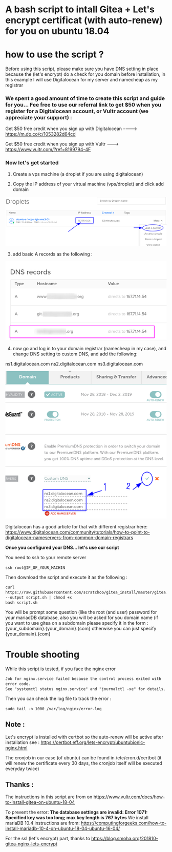 # A bash script to intall Gitea + Let's encrypt certificat (with auto-renew) for you on ubuntu 18.04

# how to use the script ?

Before using this script, please make sure you have DNS setting in place because the (let's encrypt) do a check for you domain before installation, in this example I will use Digitalocean for my server and namecheap as my registrar

### We spent a good amount of time to create this script and guide for you... Fee free to use our referral link to get $50 when you register for a Digitalocean account, or Vultr account (we appreciate your support) :

Get $50 free credit when you sign up with Digitalocean ---->  https://m.do.co/c/1053282d64cd  

Get $50 free credit when you sign up with Vultr ---> https://www.vultr.com/?ref=8199794-4F

### Now let's get started 

1) Create a vps machine (a droplet if you are using digitalocean)

2) Copy the IP address of your virtual machine (vps/droplet) and click add domain

![alt text](https://github.com/scratchoo/gitea_install/raw/master/digitalocean_domain.png)

3) add basic A records as the following :

![Adding domain to digitalocea](https://github.com/scratchoo/gitea_install/raw/master/add_domain_digitalocean.png)

4) now go and log in to your domain registrar (namecheap in my case), and change DNS setting to custom DNS, and add the following:

ns1.digitalocean.com
ns2.digitalocean.com
ns3.digitalocean.com

![namecheap with digitalocean DNS](https://github.com/scratchoo/gitea_install/raw/master/namecheap_digitalocean_dns.png)


Digitalocean has a good article for that with different registrar here: https://www.digitalocean.com/community/tutorials/how-to-point-to-digitalocean-nameservers-from-common-domain-registrars


**Once you configured your DNS... let's use our script**

You need to ssh to your remote server

`ssh root@IP_OF_YOUR_MACHIN`

Then download the script and execute it as the following :

```
curl https://raw.githubusercontent.com/scratchoo/gitea_install/master/gitea.sh --output script.sh | chmod +x
bash script.sh
```
You will be prompt some question (like the root (and user) password for your mariadDB database, also you will be asked for you domain name (if you want to use gitea on a subdomain please specify it in the form : {your_subdomain}.{your_domain}.{com} otherwise you can just specify {your_domain}.{com}


# Trouble shooting 

While this script is tested, if you face the nginx error 
```
Job for nginx.service failed because the control process exited with error code.
See "systemctl status nginx.service" and "journalctl -xe" for details.
```
Then you can check the log file to track the error :

`sudo tail -n 1000 /var/log/nginx/error.log`

## Note :

Let's encrypt is installed with certbot so the auto-renew will be active after installation 
see : https://certbot.eff.org/lets-encrypt/ubuntubionic-nginx.html

The cronjob in our case (of ubuntu) can be found in /etc/cron.d/certbot (it will renew the certificate every 30 days, the cronjob itself will be executed everyday twice)

## Thanks :

The instructions in this script are from on https://www.vultr.com/docs/how-to-install-gitea-on-ubuntu-18-04

To prevent the error: **The database settings are invalid: Error 1071: Specified key was too long; max key length is 767 bytes** We install mariaDB 10.4 instructions are from: https://computingforgeeks.com/how-to-install-mariadb-10-4-on-ubuntu-18-04-ubuntu-16-04/

For the ssl (let's encrypt) part, thanks to https://blog.smoha.org/201810-gitea-nginx-lets-encrypt

